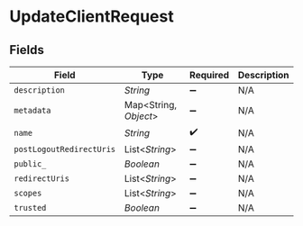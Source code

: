 # UpdateClientRequest


## Fields

| Field                    | Type                     | Required                 | Description              |
| ------------------------ | ------------------------ | ------------------------ | ------------------------ |
| `description`            | *String*                 | :heavy_minus_sign:       | N/A                      |
| `metadata`               | Map<String, *Object*>    | :heavy_minus_sign:       | N/A                      |
| `name`                   | *String*                 | :heavy_check_mark:       | N/A                      |
| `postLogoutRedirectUris` | List<*String*>           | :heavy_minus_sign:       | N/A                      |
| `public_`                | *Boolean*                | :heavy_minus_sign:       | N/A                      |
| `redirectUris`           | List<*String*>           | :heavy_minus_sign:       | N/A                      |
| `scopes`                 | List<*String*>           | :heavy_minus_sign:       | N/A                      |
| `trusted`                | *Boolean*                | :heavy_minus_sign:       | N/A                      |